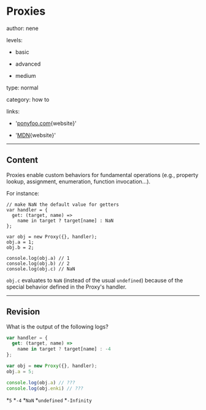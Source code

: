 # Proxies 
author: nene

levels:

  - basic

  - advanced

  - medium

type: normal

category: how to

links:

  - '[ponyfoo.com](https://ponyfoo.com/articles/es6-proxy-traps-in-depth){website}'
  
  - '[MDN](https://developer.mozilla.org/en-US/docs/Web/JavaScript/Reference/Global_Objects/Proxy){website}'

---
## Content

Proxies enable custom behaviors for fundamental operations (e.g., property lookup, assignment, enumeration, function invocation...).

For instance:

```
// make NaN the default value for getters
var handler = {
  get: (target, name) =>
    name in target ? target[name] : NaN
};

var obj = new Proxy({}, handler);
obj.a = 1;
obj.b = 2;

console.log(obj.a) // 1
console.log(obj.b) // 2
console.log(obj.c) // NaN
```

`obj.c` evaluates to `NaN` (instead of the usual `undefined`) because of the special behavior defined in the Proxy's handler.

---
## Revision

What is the output of the following logs?

```javascript
var handler = {
  get: (target, name) =>
    name in target ? target[name] : -4
};

var obj = new Proxy({}, handler);
obj.a = 5;

console.log(obj.a) // ???
console.log(obj.enki) // ???
```

*`5`
*`-4`
*`NaN`
*`undefined`
*`-Infinity`